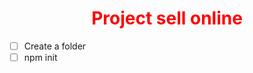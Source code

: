 <style>
  h1 {color: red; text-align: center }
</style>

# Project sell online

- [ ] Create a folder 
- [ ] npm init

